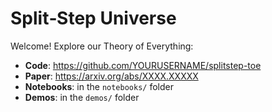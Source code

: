 # Split‑Step Universe

Welcome! Explore our Theory of Everything:

- **Code**: https://github.com/YOURUSERNAME/splitstep-toe
- **Paper**: https://arxiv.org/abs/XXXX.XXXXX
- **Notebooks**: in the `notebooks/` folder
- **Demos**: in the `demos/` folder
